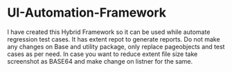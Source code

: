 # UI-Automation-Framework
I have created this Hybrid Framework so it can be used while automate regression test cases. It has extent repot to generate reports. 
Do not make any changes on Base and utility package, only replace pageobjects and test cases as per need. In case you want to reduce extent file size take screenshot as BASE64 and make change on listner for the same.
